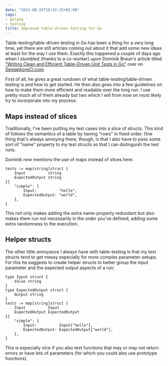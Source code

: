```yaml
---
date: "2023-08-26T10:42:25+02:00"
tags:
- golang
- testing
title: Improved table-driven testing for Go
---
```


Table-testing/table-driven testing in Go has been a thing for a very long time, yet there are still  articles coming out about it that add some new ideas at least for the way I use them. Exactly this happened a couple of days ago when I stumbled (thanks to a co-worker) upon Dominik Braun's article titled ["Writing Clean and Efficient Table-Driven Unit Tests in Go"](https://semaphoreci.com/blog/table-driven-unit-tests-go) over on [SemaphoreCI.com](https://semaphoreci.com/).

First of all, he gives a great rundown of what table-testing/table-driven testing is and how to get started. He then also goes into a few guidelines on how to make them more efficient and readable over the long run. I use pretty much all of them already but two which I will from now on most likely try to incorporate into my process:

## Maps instead of slices

Traditionally, I've been putting my test cases into a slice of structs. This kind of follows the semantics of a table by having "rows" in fixed order. One thing that's always annoying there, though, is that I also have to pass some sort of "name" property to my test structs so that I can distinguish the test runs.

Dominik now mentions the use of maps instead of slices here.

```
tests := map[string]struct {
	Input          string
	ExpectedOutput string
}{
	"simple": {
		Input:          "hello",
		ExpectedOutput: "world",
	},
}
```

This not only makes adding the extra name-property redundant but also makes them run not necessarily in the order you've defined, adding some extra randomness to the execution.

## Helper structs

The other little annoyance I always have with table-testing is that my test structs tend to get messy especially for more complex parameter-setups. For this he suggests to create helper structs to better group the input parameter and the expected output aspects of a run:

```
type Input struct {
	Value string
}
type ExpectedOutput struct {
	Output string
}
tests := map[string]struct {
	Input          Input
	ExpectedOutput ExpectedOutput
}{
	"simple": {
		Input:          Input{"hello"},
		ExpectedOutput: ExpectedOutput{"world"},
	},
}
```

This is especially nice if you also test functions that may or may not return errors or have lots of parameters (for which you could also use prototype functions).
